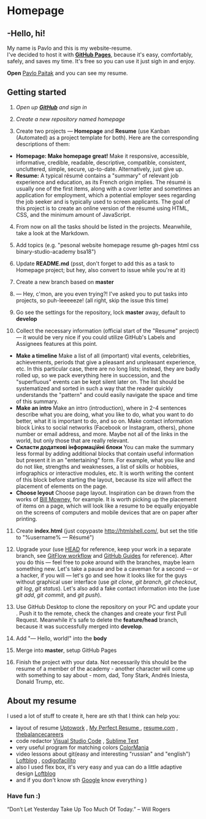 # Homepage
 ## -Hello, hi!
My name is Pavlo and this is my website-resume.  
I've decided to host it with [**GitHub Pages**](https://pages.github.com/), because it's easy, comfortably, safely, and saves my time. It's free so you can use it just sigh in and enjoy. 

**Open** [Pavlo Paitak](https://pavlopaitak1998.github.io/homepage/index.html) and you can see my resume. 

## Getting started

1. *Open up [**GitHub**](https://pages.github.com/) and sign in*

2. *Create a new repository named homepage*

3. Create two projects — **Homepage** and **Resume** (use Kanban (Automated) as a project template for both). Here are the corresponding descriptions of them: 
- **Homepage: Make homepage great!** Make it responsive, accessible, informative, credible, readable, descriptive, compatible, consistent, uncluttered, simple, secure, up-to-date. Alternatively, just give up.
- **Resume:** A typical résumé contains a "summary" of relevant job experience and education, as its French origin implies. The résumé is usually one of the first items, along with a cover letter and sometimes an application for employment, which a potential employer sees regarding the job seeker and is typically used to screen applicants. The goal of this project is to create an online version of the résumé using HTML, CSS, and the minimum amount of JavaScript.

4. From now on all the tasks should be listed in the projects. Meanwhile, take a look at the Markdown.

5. Add topics (e.g. "pesonal website homepage resume gh-pages html css binary-studio-academy bsa18")

6. Update **README.md** (psst, don't forget to add this as a task to Homepage project; but hey, also convert to issue while you're at it)

7. Create a new branch based on **master**

8. — Hey, c'mon, are you even trying?! I've asked you to put tasks into projects, so puh-leeeeeze! (all right, skip the issue this time)

9. Go see the settings for the repository, lock **master** away, default to **develop**

10. Collect the necessary information (official start of the "Resume" project) — it would be very nice if you could utilize GitHub's Labels and Assignees features at this point.
- **Make a timeline** 
Make a list of all (important) vital events, celebrities, achievements, periods that give a pleasant and unpleasant experience, etc. In this particular case, there are no long lists; instead, they are badly rolled up, so we pack everything here in succession, and the "superfluous" events can be kept silent later on. The list should be systematized and sorted in such a way that the reader quickly understands the "pattern" and could easily navigate the space and time of this summary.
- **Make an intro**
Make an intro (introduction), where in 2-4 sentences describe what you are doing, what you like to do, what you want to do better, what it is important to do, and so on.
Make contact information block
Links to social networks (Facebook or Instagram, others), phone number or email address, and more. Maybe not all of the links in the world, but only those that are really relevant.
- **Скласти додаткові інформаційні блоки**
You can make the summary less formal by adding additional blocks that contain useful information but present it in an "entertaining" form. For example, what you like and do not like, strengths and weaknesses, a list of skills or hobbies, infographics or interactive modules, etc. It is worth writing the content of this block before starting the layout, because its size will affect the placement of elements on the page.
- **Choose leyout** 
Choose page layout. Inspiration can be drawn from the works of [Bill Mowney](https://dribbble.com/bilmaw), for example. It is worth picking up the placement of items on a page, which will look like a resume to be equally enjoyable on the screens of computers and mobile devices that are on paper after printing.

11. Create **index.html** (just copypaste http://htmlshell.com/, but set the title to "%username% — Résumé")

12. Upgrade your **<head>** (use [HEAD](https://github.com/joshbuchea/HEAD) for reference, keep your work in a separate branch, see [GitFlow workflow](https://www.atlassian.com/git/tutorials/comparing-workflows/gitflow-workflow) and [GitHub Guides](https://guides.github.com/) for reference). After you do this — feel free to poke around with the branches, maybe learn something new.
Let's take a pause and be a caveman for a second — or a hacker, if you will — let's go and see how it looks like for the guys without graphical user interface (use _git clone_, _git branch_, _git checkout_, _git log_, _git status_). Let's also add a fake contact information into the **<head>** (use _git add_, _git commit_, and _git push_).
  
13. Use GitHub Desktop to clone the repository on your PC and update your <head>. Push it to the remote, check the changes and create your first Pull Request. Meanwhile it's safe to delete the **feature/head** branch, because it was successfully merged into **develop**.
  
14. Add "— Hello, world!" into the **body**
  
15. Merge into **master**, setup GitHub Pages

16. Finish the project with your data. Not necessarily this should be the resume of a member of the academy - another character will come up with something to say about - mom, dad, Tony Stark, Andrés Iniesta, Donald Trump, etc.

## About my resume

I used a lot of stuff to create it, here are sth that I think can help you:

- layout of resume [Uptowork](https://uptowork.com/resume-examples) , [My Perfect Resume
](https://www.myperfectresume.com/how-to/) , [resume.com](https://www.resume.com/sample) , [thebalancecareers](https://www.thebalancecareers.com/free-resume-examples-and-writing-tips-2063596)
- code redactor [Visual Studio Code](https://code.visualstudio.com/) , [Sublime Text](https://www.sublimetext.com/3)
- very useful program for matching colors [ColorMania](https://colormania.ru.uptodown.com/windows)
- video lessons about git(easy and interesting "russian" and "english") [Loftblog](https://www.youtube.com/watch?v=mpK_MYb38zs&list=PLoonZ8wII66iUm84o7nadL-oqINzBLk5g) , [
codigofacilito](https://www.youtube.com/watch?v=zH3I1DZNovk&list=PL9xYXqvLX2kMUrXTvDY6GI2hgacfy0rId)
- also I used flex box, it's very easy and yua can do a little adaptive design [Loftblog](https://www.youtube.com/watch?v=RNjnRA0QSug&list=PLY4rE9dstrJzj68Y8SlQlhIdb5hbGQLIU)
- and if you don't know sth [Google](https://www.google.com) know everything )

### Have fun :)
“Don’t Let Yesterday Take Up Too Much Of Today.” – Will Rogers

